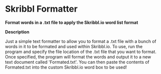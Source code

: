 # Skribbl Formatter

**Format words in a .txt file to apply the Skribbl.io word list format**

**Description**

Just a simple text formatter to allow you to format a .txt file with a bunch of words in it to be formated and used within Skribbl.io. To use, run the program and specify the file location of the .txt file that you want to format. Once specified, the program will format the words and output it to a new text document called 'Formated.txt'. You can then paste the contents of Formated.txt into the custom Skribbl.io word box to be used!
